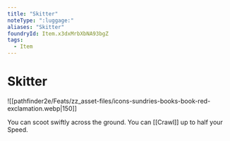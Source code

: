 ```yaml
---
title: "Skitter"
noteType: ":luggage:"
aliases: "Skitter"
foundryId: Item.x3dxMrbXbNA93bgZ
tags:
  - Item
---
```


# Skitter
![[pathfinder2e/Feats/zz_asset-files/icons-sundries-books-book-red-exclamation.webp|150]]

You can scoot swiftly across the ground. You can [[Crawl]] up to half your Speed.
